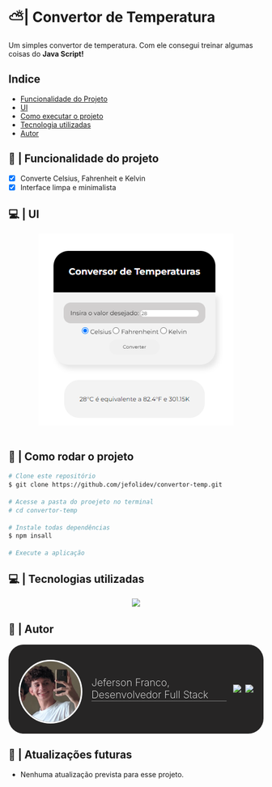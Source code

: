 # ⛅| Convertor de Temperatura

 <p> Um simples convertor de temperatura. Com ele consegui treinar algumas coisas do <b>Java Script! </b></p>

## Indice
- <a href = "#funcs"> Funcionalidade do Projeto </a>
- <a href = "#interface"> UI </a>
- <a href = "#tuto"> Como executar o projeto </a>
- <a href = "tecnologias"> Tecnologia utilizadas </a>
- <a href = "autor"> Autor </a>

## 🔧 | Funcionalidade do projeto

- [x] Converte Celsius, Fahrenheit e Kelvin
- [x] Interface limpa e minimalista

## 💻 | UI
<div align = "center">
    <img src = "assets/tempcalc.png">
</div>

<br>

## 🎈 | Como rodar o projeto

```bash
# Clone este repositório
$ git clone https://github.com/jefolidev/convertor-temp.git

# Acesse a pasta do proejeto no terminal
# cd convertor-temp

# Instale todas dependências
$ npm insall

# Execute a aplicação
```

## 💻 | Tecnologias utilizadas 
<div align = center>
<img src = "https://skillicons.dev/icons?i=html,css,js">
</div>

## 👤 | Autor
<div style =
    "
        background-color: #262525;
        border-radius: 30px;
        color: white;
        font-size: 20px; 
        font-weight: 200; 
    ">
    <div style = 
    "
        display: flex; 
        align-items: center; 
        gap: 8px; padding: 10px;
        padding: 20px;
    "> 
        <img 
            src = "./assets/fotominhacircle.png" 
            style = "width: 120px; margin-top: 10px; border: 3px solid white; border-radius: 50%;
    ">
        <!--  -->
        <p 
            style = "margin-left: 10px; border-bottom: 1px solid gray;"> Jeferson Franco, Desenvolvedor Full Stack </p> 
        <!--  -->
        <a 
        style = "text-decoration: none;" 
        href = "https://github.com/jefolidev
    "> 
    <img 
        src = "https://skillicons.dev/icons?i=linkedin" 
        style = "margin-left: 5px; width: 30px; z-index: 2; position: relative;;      "> 
    </a>
    <a 
        style = "text-decoration: none;" 
        href = "https://www.linkedin.com/in/jeferson-franco-1349062b0/
    "> 
        <img 
        src = "https://skillicons.dev/icons?i=github&theme=light" 
        style = "width: 30px; z-index: 2; position: relative;"> </a>
    </div>
</div>

## 🎏 | Atualizações futuras
- Nenhuma atualização prevista para esse projeto.